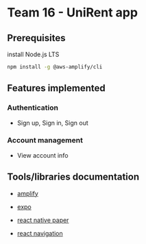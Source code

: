 # Team 16 - UniRent app

## Prerequisites

install Node.js LTS

```bash
npm install -g @aws-amplify/cli
```

## Features implemented

### Authentication

- Sign up, Sign in, Sign out

### Account management

- View account info

## Tools/libraries documentation

- [amplify](https://docs.amplify.aws/start/getting-started/installation/q/integration/react-native/)

- [expo](https://docs.expo.dev/tutorial/introduction/)

- [react native paper](https://callstack.github.io/react-native-paper/)

- [react navigation](https://reactnavigation.org/docs/getting-started)

